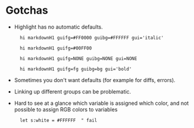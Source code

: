 Gotchas
=======

* Highlight has no automatic defaults.

        hi markdownH1 guifg=#FF0000 guibg=#FFFFFF gui='italic'

        hi markdownH1 guifg=#00FF00

        hi markdownH1 guifg=NONE guibg=NONE gui=NONE

        hi markdownH1 guifg=fg guibg=bg gui='bold'

* Sometimes you don't want defaults (for example for diffs, errors).

* Linking up different groups can be problematic.

* Hard to see at a glance which variable is assigned which color,
  and not possible to assign RGB colors to variables

        let s:white = #FFFFFF  " fail

